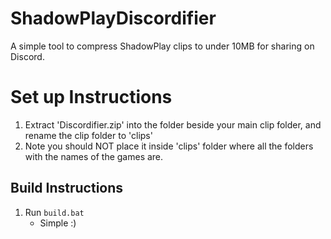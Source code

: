 # ShadowPlayDiscordifier

A simple tool to compress ShadowPlay clips to under 10MB for sharing on Discord.


# Set up Instructions
 1. Extract 'Discordifier.zip' into the folder beside your main clip folder, and rename the clip folder to 'clips'
 2. Note you should NOT place it inside 'clips' folder where all the folders with the names of the games are.


## Build Instructions

1. Run `build.bat`
   - Simple :)
